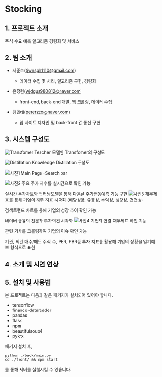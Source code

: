 # Stocking


## 1. 프로젝트 소개

주식 수요 예측 알고리즘 경량화 및 서비스

## 2. 팀 소개
* 서준호(tjwnsgh1110@gmail.com)
  * 데이터 수집 및 처리, 알고리즘 구현, 경량화

* 윤정현(wjdgus980812@naver.com)
  * front-end, back-end 개발, 웹 크롤링, 데이터 수집

* 김민태(peterzzo@naver.com)
  * 웹 사이트 디자인 및 back-front 간 통신 구현

## 3. 시스템 구성도

![Transfomer](https://user-images.githubusercontent.com/38302858/195834135-65240feb-5fb5-4ddb-a4a1-26bbd5d1a8bb.png)
Teacher 모델인 Transfomer의 구성도

![Distillation](https://user-images.githubusercontent.com/38302858/195833588-9379fc6b-6d4b-4236-9831-e826e6039041.png)
Knowledge Distillation 구성도

![사진1](https://user-images.githubusercontent.com/38302470/195731659-554f07c2-d8fd-46bb-a45b-fe3dc92e721b.png)
Main Page -Search bar

![사진2](https://user-images.githubusercontent.com/38302470/195731701-55b87b84-23c3-4b9c-a12d-ce30bf58737b.png)
주요 주가 지수를 실시간으로 확인 가능

실시간 주가차트와 딥러닝모델을 통해 다음날 주가변동예측 기능 구현
![사진3](https://user-images.githubusercontent.com/38302470/195731715-c49ff883-9f8b-418f-b2f2-e91c6269ce8c.png)
재무제표를 통해 기업의 재무 지표 시각화 (배당성향, 유동성, 수익성, 성장성, 건전성)

검색트렌드 차트를 통해 기업의 성장 추이 확인 가능

네이버 금융의 전문가 투자의견 시각화
![사진4](https://user-images.githubusercontent.com/38302470/**195731725**-df1ba5cf-5c94-46b0-8e6d-70cc85157fe4.png)
기업의 연결 재무제표 확인 가능

관련 기사를 크롤링하여 기업의 이슈 확인 가능

기관, 외인 매수/매도 주식 수, PER, PBR등 투자 지표를 활용해 기업의 상황을 일기예보 형식으로 표현

## 4. 소개 및 시연 연상

## 5. 설치 및 사용법

본 프로젝트는 다음과 같은 패키지가 설치되어 있어야 합니다.
* tensorflow
* finance-datareader
* pandas
* flask
* npm
* beautifulsoup4
* pykrx

패키지 설치 후,
```
python ./back/main.py
cd ./front/ && npm start
```
를 통해 서버를 실행시킬 수 있습니다.